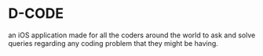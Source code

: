# D-CODE
an iOS application made for all the coders around the world to ask and solve queries regarding any coding problem that they might be having.
